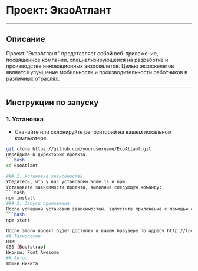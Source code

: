 # Проект: ЭкзоАтлант

---

## Описание

Проект "ЭкзоАтлант" представляет собой веб-приложение, посвященное компании, специализирующейся на разработке и производстве инновационных экзоскелетов. Целью экзоскелетов является улучшение мобильности и производительности работников в различных отраслях.

---

## Инструкции по запуску

### 1. Установка

- Скачайте или склонируйте репозиторий на вашем локальном компьютере.

```bash
git clone https://github.com/yourusername/ExoAtlant.git
Перейдите в директорию проекта.
```bash
cd ExoAtlant

### 2. Установка зависимостей
Убедитесь, что у вас установлен Node.js и npm.
Установите зависимости проекта, выполнив следующую команду:
```bash
npm install
### 3. Запуск приложения
После успешной установки зависимостей, запустите приложение с помощью следующей команды:
```bash
npm start

После этого проект будет доступен в вашем браузере по адресу http://localhost:3000.
## Технологии
HTML  
CSS (Bootstrap)  
Иконки: Font Awesome
## Автор
Шошин Никита
